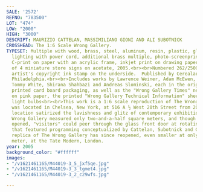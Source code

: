 ```yaml
---
SALE: '2572'
REFNO: "783500"
LOT: "474"
LOW: "2000"
HIGH: "3000"
DESCRIPT: MAURIZIO CATTELAN, MASSIMILIANO GIONI AND ALI SUBOTNICK
CROSSHEAD: The 1:6 Scale Wrong Gallery.
TYPESET: Multiple with wood, brass, steel, aluminum, resin, plastic, glass and electric
  lighting with power cord, additional brass multiple, photo-screenprint on glass,
  C-print on paper with an acrylic frame, inkjet print on drawing paper and group
  of 4 miniature store signs on acetate, 2005.<br><br>Numbered 262/2500 and with the
  artist's copyright ink stamp on the underside.  Published by Cerealart Multiples,
  Philadelphia.<br><br>Includes works by Lawrence Weiner, Adam McEwen, Elizabeth Peyton,
  Tommy White, Shirana Shahbazi and Andreas Slominski, each in the original, individual
  printed card board packaging, as well as the "Wrong Gallery Times" newspaper printed
  on pink paper, the printed "Wrong Gallery Technical Information" sheet and additional
  light bulbs<br><br>This work is a 1:6 scale reproduction of The Wrong Gallery which
  was located in Chelsea, New York, at 516 A ½ West 20th Street from 2002-2005.  The
  location satirized the lavishness and glitz of contemporary exhibition spaces. The
  Wrong Gallery measured only two-and-a-half square meters, and though it never actually
  opened, "visitors" could peer through the glass front door at rotating "exhibitions"
  that featured programming conceptualized by Cattelan, Subotnick and Gioni.  Another
  replica of The Wrong Gallery has since reopened, even smaller at only one square
  meter, at the Tate Modern, London.
year: 2005
background_color: "#ffffff"
images:
- "/v1621461165/M44019-3_5_jxf5qe.jpg"
- "/v1621461165/M44019-3_3_tgmet4.jpg"
- "/v1621461165/M44019-3_2_c29wfs.jpg"

---
```

